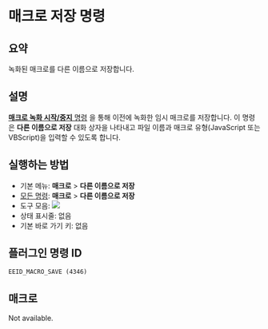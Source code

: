 # 매크로 저장 명령

## 요약

녹화된 매크로를 다른 이름으로 저장합니다.

## 설명

[**매크로 녹화 시작/중지** 명령](quick_macro_record) 을 통해 이전에 녹화한 임시 매크로를 저장합니다.
이 명령은 **다른 이름으로 저장** 대화 상자을 나타내고 파일 이름과 매크로 유형(JavaScript 또는 VBScript)을 입력할 수
있도록 합니다.

## 실행하는 방법

- 기본 메뉴: **매크로** \> **다른 이름으로 저장**
- [모든 명령](../tools/all_commands): **매크로**
\> **다른 이름으로 저장**
- 도구 모음: ![](../../images/macrosave..png)
- 상태 표시줄: 없음
- 기본 바로 가기 키: 없음

## 플러그인 명령 ID

```
EEID_MACRO_SAVE (4346)
```

## 매크로

Not available.
